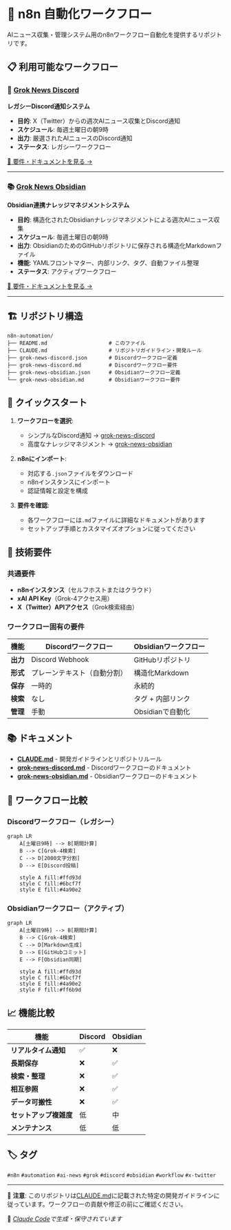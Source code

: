 # 🤖 n8n 自動化ワークフロー

AIニュース収集・管理システム用のn8nワークフロー自動化を提供するリポジトリです。

## 📋 利用可能なワークフロー

### 📰 [Grok News Discord](./grok-news-discord.md)
**レガシーDiscord通知システム**

- **目的**: X（Twitter）からの週次AIニュース収集とDiscord通知
- **スケジュール**: 毎週土曜日の朝9時
- **出力**: 厳選されたAIニュースのDiscord通知
- **ステータス**: レガシーワークフロー

[📄 要件・ドキュメントを見る →](./grok-news-discord.md)

---

### 📚 [Grok News Obsidian](./grok-news-obsidian.md)
**Obsidian連携ナレッジマネジメントシステム**

- **目的**: 構造化されたObsidianナレッジマネジメントによる週次AIニュース収集
- **スケジュール**: 毎週土曜日の朝9時
- **出力**: ObsidianのためのGitHubリポジトリに保存される構造化Markdownファイル
- **機能**: YAMLフロントマター、内部リンク、タグ、自動ファイル整理
- **ステータス**: アクティブワークフロー

[📄 要件・ドキュメントを見る →](./grok-news-obsidian.md)

---

## 🏗️ リポジトリ構造

```
n8n-automation/
├── README.md                    # このファイル
├── CLAUDE.md                    # リポジトリガイドライン・開発ルール
├── grok-news-discord.json       # Discordワークフロー定義
├── grok-news-discord.md         # Discordワークフロー要件
├── grok-news-obsidian.json      # Obsidianワークフロー定義
└── grok-news-obsidian.md        # Obsidianワークフロー要件
```

## 🚀 クイックスタート

1. **ワークフローを選択**:
   - シンプルなDiscord通知 → [grok-news-discord](./grok-news-discord.md)
   - 高度なナレッジマネジメント → [grok-news-obsidian](./grok-news-obsidian.md)

2. **n8nにインポート**:
   - 対応する`.json`ファイルをダウンロード
   - n8nインスタンスにインポート
   - 認証情報と設定を構成

3. **要件を確認**:
   - 各ワークフローには`.md`ファイルに詳細なドキュメントがあります
   - セットアップ手順とカスタマイズオプションに従ってください

## 🔧 技術要件

### 共通要件
- **n8nインスタンス**（セルフホストまたはクラウド）
- **xAI API Key**（Grok-4アクセス用）
- **X（Twitter）APIアクセス**（Grok検索経由）

### ワークフロー固有の要件

| 機能 | Discordワークフロー | Obsidianワークフロー |
|------|---------------------|----------------------|
| **出力** | Discord Webhook | GitHubリポジトリ |
| **形式** | プレーンテキスト（自動分割） | 構造化Markdown |
| **保存** | 一時的 | 永続的 |
| **検索** | なし | タグ + 内部リンク |
| **管理** | 手動 | Obsidianで自動化 |

## 📚 ドキュメント

- **[CLAUDE.md](./CLAUDE.md)** - 開発ガイドラインとリポジトリルール
- **[grok-news-discord.md](./grok-news-discord.md)** - Discordワークフローのドキュメント
- **[grok-news-obsidian.md](./grok-news-obsidian.md)** - Obsidianワークフローのドキュメント

## 🔄 ワークフロー比較

### Discordワークフロー（レガシー）
```mermaid
graph LR
    A[土曜日9時] --> B[期間計算]
    B --> C[Grok-4検索]
    C --> D[2000文字分割]
    D --> E[Discord投稿]
    
    style A fill:#ffd93d
    style C fill:#6bcf7f
    style E fill:#4a90e2
```

### Obsidianワークフロー（アクティブ）
```mermaid
graph LR
    A[土曜日9時] --> B[期間計算]
    B --> C[Grok-4検索]
    C --> D[Markdown生成]
    D --> E[GitHubコミット]
    E --> F[Obsidian同期]
    
    style A fill:#ffd93d
    style C fill:#6bcf7f
    style E fill:#4a90e2
    style F fill:#ff6b9d
```

## 📈 機能比較

| 機能 | Discord | Obsidian |
|------|---------|----------|
| **リアルタイム通知** | ✅ | ❌ |
| **長期保存** | ❌ | ✅ |
| **検索・整理** | ❌ | ✅ |
| **相互参照** | ❌ | ✅ |
| **データ可搬性** | ❌ | ✅ |
| **セットアップ複雑度** | 低 | 中 |
| **メンテナンス** | 低 | 低 |

## 🏷️ タグ

`#n8n` `#automation` `#ai-news` `#grok` `#discord` `#obsidian` `#workflow` `#x-twitter`

---

📝 **注意**: このリポジトリは[CLAUDE.md](./CLAUDE.md)に記載された特定の開発ガイドラインに従っています。ワークフローの貢献や修正の前にご確認ください。

🤖 *[Claude Code](https://claude.ai/code)で生成・保守されています*